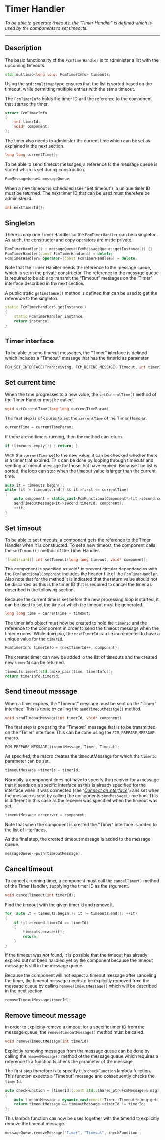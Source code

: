 # Timer Handler
_To be able to generate timeouts, the "Timer Handler" is defined which is used by the components to set timeouts._

---

## Description

The basic functionality of the `FcmTimerHandler` is to administer a list with the upcoming timeouts.

```cpp
std::multimap<long long, FcmTimerInfo> timeouts;
```

Using the `std::multimap` type ensures that the list is sorted based on the timeout, while permitting multiple entries with the same timeout.

The `FcmTimerInfo` holds the timer ID and the reference to the component that started the timer.

```cpp
struct FcmTimerInfo
{
    int timerId;
    void* component;
};
```

The timer also needs to administer the current time which can be set as explained in the next section.

```cpp
long long currentTime{};
```

To be able to send timeout messages, a reference to the message queue is stored which is set during construction.

```cpp
FcmMessageQueue& messageQueue;
```

When a new timeout is scheduled (see “Set timeout”), a unique timer ID must be returned. The next timer ID that can be used must therefore be administered.

```cpp
int nextTimerId{};
```

## Singleton

There is only one Timer Handler so the `FcmTimerHandler` can be a singleton. As such, the constructor and copy operators are made private.

```cpp
FcmTimerHandler() : messageQueue(FcmMessageQueue::getInstance()) {}
FcmTimerHandler(const FcmTimerHandler&) = delete;
FcmTimerHandler& operator=(const FcmTimerHandler&) = delete;
```

Note that the Timer Handler needs the reference to the message queue, which is set in the private constructor. The reference to the message queue is required to be able to transmit the “Timeout” messages on the “Timer” interface described in the next section.

A public static `getInstance()` method is defined that can be used to get the reference to the singleton.

```cpp
static FcmTimerHandler& getInstance()
{
    static FcmTimerHandler instance;
    return instance;
}
```

## Timer interface

To be able to send timeout messages, the “Timer” interface is defined which includes a “Timeout” message that has the timerId as parameter.

```cpp
FCM_SET_INTERFACE(Transceiving, FCM_DEFINE_MESSAGE( Timeout, int timerId{}; )
```

## Set current time

When the time progresses to a new value, the `setCurrentTime()` method of the Timer Handler must be called.

```cpp
void setCurrentTime(long long currentTimeParam)
```

The first step is of course to set the `currentTime` of the Timer Handler.

```cpp
currentTime = currentTimeParam;
```

If there are no timers running, then the method can return.

```cpp
if (timeouts.empty()) { return; }
```

With the `currentTime` set to the new value, it can be checked whether there is a timer that expired. This can be done by looping through timeouts and sending a timeout message for those that have expired. Because The list is sorted, the loop can stop when the timeout value is larger than the current time.

```cpp
auto it = timeouts.begin();
while (it != timeouts.end() && it->first <= currentTime)
{
    auto component = static_cast<FcmFunctionalComponent*>(it->second.component);
    sendTimeoutMessage(it->second.timerId, component);
    ++it;
}
```

## Set timeout

To be able to set timeouts, a component gets the reference to the Timer Handler when it is constructed. To set a new timeout, the component calls the `setTimeout()` method of the Timer Handler.

```cpp
[[nodiscard]] int setTimeout(long long timeout, void* component);
```

The component is specified as void* to prevent circular dependencies with the `FcmFunctionalComponent` includes the header file of the `FcmTimerHandler`. Also note that for the method it is indicated that the return value should not be discarded as this is the timer ID that is required to cancel the timer as described in the following section.

Because the current time is set before the new processing loop is started, it can be used to set the time at which the timeout must be generated.

```cpp
long long time = currentTime + timeout;
```

The timer info object must now be created to hold the `timerId` and the reference to the component in order to send the timeout message when the timer expires. While doing so, the `nextTimerId` can be incremented to have a unique value for the `timerId`.

```cpp
FcmTimerInfo timerInfo = {nextTimerId++, component};
```

The created timer can now be added to the list of timeouts and the created new `timerId` can be returned.

```cpp
timeouts.insert(std::make_pair(time, timerInfo));
return timerInfo.timerId;
```

## Send timeout message

When a timer expires, the “Timeout” message must be sent on the “Timer” interface. This is done by calling the `sendTimeoutMessage()` method.

```cpp
void sendTimeoutMessage(int timerId, void* component)
```

The first step is preparing the “Timeout” message that is to be transmitted on the “Timer” interface. This can be done using the `FCM_PREPARE_MESSAGE` macro.

```cpp
FCM_PREPARE_MESSAGE(timeoutMessage, Timer, Timeout);
```

As specified, the macro creates the timeoutMessage for which the `timerId` parameter can be set.

```cpp
timeoutMessage->timerId = timerId;
```

Normally, a component does not have to specify the receiver for a message that it sends on a specific interface as this is already specified for the interface when it was connected (see “_[Connect an interface](#heading=h.6obm1zrex3wp)_”) and set when the message is sent by calling the components `sendMessage()` method. This is different in this case as the receiver was specified when the timeout was set.

```cpp
timeoutMessage->receiver = component;
```

Note that when the component is created the "Timer" interface is added to the list of interfaces.

As the final step, the created timeout message is added to the message queue.

```cpp
messageQueue->push(timeoutMessage);
```

## Cancel timeout

To cancel a running timer, a component must call the `cancelTimer()` method of the Timer Handler, supplying the timer ID as the argument.

```cpp
void cancelTimeout(int timerId);
```

Find the timeout with the given timer id and remove it.

```cpp
for (auto it = timeouts.begin(); it != timeouts.end(); ++it)
{
    if (it->second.timerId == timerId)
    {
        timeouts.erase(it);
        return;
    }
}
```

If the timeout was _not_ found, it is possible that the timeout has already expired but not been handled yet by the component because the timeout message is still in the message queue.

Because the component will not expect a timeout message after canceling the timer, the timeout message needs to be explicitly removed from the message queue by calling `removeTimeoutMessage()` which will be described in the next section.

```cpp
removeTimeoutMessage(timerId);
```

## Remove timeout message

In order to explicitly remove a timeout for a specific timer ID from the message queue, the `removeTimeoutMessage()` method must be called.

```cpp
void removeTimeoutMessage(int timerId)
```

Explicitly removing messages from the message queue can be done by calling the `removeMessage()` method of the message queue which requires a reference to a function to check the parameter of the message.

The first step therefore is to specify this `checkFunction` lambda function. This function expects a “Timeout” message and consequently checks  the `timerId`.

```cpp
auto checkFunction = [timerId](const std::shared_ptr<FcmMessage>& msg) -> bool
{
    auto timeoutMessage = dynamic_cast<const Timer::Timeout*>(msg.get());
    return timeoutMessage && timeoutMessage->timerId != timerId;
};
```

This lambda function can now be used together with the timerId to explicitly remove the timeout message.

```cpp
messageQueue.removeMessage("Timer", "Timeout", checkFunction);
```

